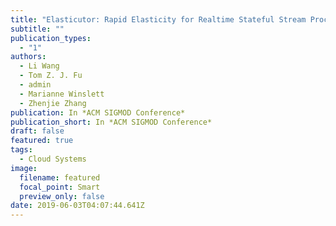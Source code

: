 ```yaml
---
title: "Elasticutor: Rapid Elasticity for Realtime Stateful Stream Processing"
subtitle: ""
publication_types:
  - "1"
authors:
  - Li Wang
  - Tom Z. J. Fu
  - admin
  - Marianne Winslett
  - Zhenjie Zhang
publication: In *ACM SIGMOD Conference*
publication_short: In *ACM SIGMOD Conference*
draft: false
featured: true
tags:
  - Cloud Systems
image:
  filename: featured
  focal_point: Smart
  preview_only: false
date: 2019-06-03T04:07:44.641Z
---
```

